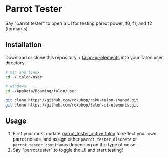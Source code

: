 # Parrot Tester

Say "parrot tester" to open a UI for testing parrot power, f0, f1, and f2 (formants).

## Installation

Download or clone this repository + [talon-ui-elements](https://github.com/rokubop/talon-ui-elements) into your Talon user directory.

```bash
# mac and linux
cd ~/.talon/user

# windows
cd ~/AppData/Roaming/talon/user

git clone https://github.com/rokubop/roku-talon-shared.git
git clone https://github.com/rokubop/talon-ui-elements.git
```

## Usage

1. First your must update [parrot_tester_active.talon](./parrot_tester_active.talon) to reflect your own parrot noises, and assign either `parrot_tester_discrete` or `parrot_tester_continuous` depending on the type of noise.
2. Say "parrot tester" to toggle the UI and start testing!